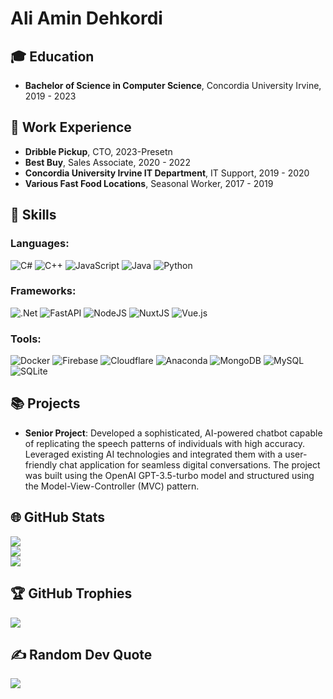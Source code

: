 # Ali Amin Dehkordi

## 🎓 Education

- **Bachelor of Science in Computer Science**, Concordia University Irvine, 2019 - 2023

## 💼 Work Experience

- **Dribble Pickup**, CTO, 2023-Presetn
- **Best Buy**, Sales Associate, 2020 - 2022
- **Concordia University Irvine IT Department**, IT Support, 2019 - 2020
- **Various Fast Food Locations**, Seasonal Worker, 2017 - 2019

## 🚀 Skills

### Languages:
![C#](https://img.shields.io/badge/c%23-%23239120.svg?style=for-the-badge&logo=c-sharp&logoColor=white) ![C++](https://img.shields.io/badge/c++-%2300599C.svg?style=for-the-badge&logo=c%2B%2B&logoColor=white) ![JavaScript](https://img.shields.io/badge/javascript-%23323330.svg?style=for-the-badge&logo=javascript&logoColor=%23F7DF1E) ![Java](https://img.shields.io/badge/java-%23ED8B00.svg?style=for-the-badge&logo=java&logoColor=white) ![Python](https://img.shields.io/badge/python-3670A0?style=for-the-badge&logo=python&logoColor=ffdd54) 

### Frameworks:
![.Net](https://img.shields.io/badge/.NET-5C2D91?style=for-the-badge&logo=.net&logoColor=white) ![FastAPI](https://img.shields.io/badge/FastAPI-005571?style=for-the-badge&logo=fastapi) ![NodeJS](https://img.shields.io/badge/node.js-6DA55F?style=for-the-badge&logo=node.js&logoColor=white) ![NuxtJS](https://img.shields.io/badge/Nuxt-black?style=for-the-badge&logo=nuxt.js&logoColor=white) ![Vue.js](https://img.shields.io/badge/vuejs-%2335495e.svg?style=for-the-badge&logo=vuedotjs&logoColor=%234FC08D)

### Tools:
![Docker](https://img.shields.io/badge/docker-%230db7ed.svg?style=for-the-badge&logo=docker&logoColor=white) ![Firebase](https://img.shields.io/badge/firebase-%23039BE5.svg?style=for-the-badge&logo=firebase) ![Cloudflare](https://img.shields.io/badge/Cloudflare-F38020?style=for-the-badge&logo=Cloudflare&logoColor=white) ![Anaconda](https://img.shields.io/badge/Anaconda-%2344A833.svg?style=for-the-badge&logo=anaconda&logoColor=white) ![MongoDB](https://img.shields.io/badge/MongoDB-%234ea94b.svg?style=for-the-badge&logo=mongodb&logoColor=white) ![MySQL](https://img.shields.io/badge/mysql-%2300f.svg?style=for-the-badge&logo=mysql&logoColor=white) ![SQLite](https://img.shields.io/badge/sqlite-%2307405e.svg?style=for-the-badge&logo=sqlite&logoColor=white)

## 📚 Projects

- **Senior Project**: Developed a sophisticated, AI-powered chatbot capable of replicating the speech patterns of individuals with high accuracy. Leveraged existing AI technologies and integrated them with a user-friendly chat application for seamless digital conversations. The project was built using the OpenAI GPT-3.5-turbo model and structured using the Model-View-Controller (MVC) pattern.

## 🌐 GitHub Stats

![](https://github-readme-stats.vercel.app/api?username=aamindehkordi&theme=gruvbox&hide_border=true&include_all_commits=true&count_private=true)<br/>
![](https://github-readme-streak-stats.herokuapp.com/?user=aamindehkordi&theme=gruvbox&hide_border=true)<br/>
![](https://github-readme-stats.vercel.app/api/top-langs/?username=aamindehkordi&theme=gruvbox&hide_border=true&include_all_commits=true&count_private=true&layout=compact)

## 🏆 GitHub Trophies

![](https://github-profile-trophy.vercel.app/?username=aamindehkordi&theme=gruvbox&no-frame=false&no-bg=false&margin-w=4)

## ✍️ Random Dev Quote

![](https://quotes-github-readme.vercel.app/api?type=horizontal&theme=gruvbox)
